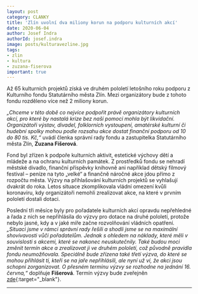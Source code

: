 ```yaml
---
layout: post
category: CLANKY
title: 'Zlín uvolní dva miliony korun na podporu kulturních akcí'
date: 2020-06-04
author: Josef Indra
authorId: josef.indra
image: posts/kulturavezline.jpg
tags: 
- zlin
- kultura
- zuzana-fiserova
important: true
---
```


Až 65 kulturních projektů získá ve druhém pololetí letošního roku podporu z Kulturního fondu Statutárního města Zlín. Mezi organizátory bude z tohoto fondu rozděleno více než 2 miliony korun.

*„Chceme v této době co nejvíce podpořit právě organizátory kulturních akcí, pro které by nastalá krize bez naší pomoci mohla být likvidační. Organizátoři výstav, divadel, folklorních vystoupení, amatérské kulturní či hudební spolky mohou podle rozsahu akce dostat finanční podporu od 10 do 80 tis. Kč,“* uvádí členka správní rady fondu a zastupitelka Statutárního města Zlín, **Zuzana Fišerová**.  

Fond byl zřízen k podpoře kulturních aktivit, estetické výchovy dětí a mládeže a na ochranu kulturních památek. Z prostředků fondu se nehradí městské divadlo, finanční příspěvky knihovně ani například dětský filmový festival – peníze na tyto „velké“ a finančně náročné akce jdou přímo z rozpočtu města.  Výzvy na přihlašování kulturních projektů se vyhlašují dvakrát do roka. Letos situace zkomplikovala vládní omezení kvůli koronaviru, kdy organizátoři nemohli zrealizovat akce, na které v prvním pololetí dostali dotaci. 

Poslední tři měsíce byly pro pořadatele kulturních akcí opravdu nepřehledné a řada z nich se nepřihlásila do výzvy pro dotace na druhé pololetí, protože nebylo jasné, kdy a v jaké míře začne rozvolňování vládních opatření. *„Situaci jsme v rámci správní rady řešili a shodli jsme se na maximální shovívavosti vůči pořadatelům.  Jednak s ohledem na náklady, které měli v souvislosti s akcemi, které se nakonec neuskutečnily. Také budou moci změnit termín akce a zrealizovat ji ve druhém pololetí, což původně pravidla fondu neumožňovala. Speciálně bude zřízena také třetí výzva, do které se mohou přihlásit ti, kteří se na jaře nepřihlásili, ale nyní už ví, že akci jsou schopni zorganizovat. O přesném termínu výzvy se rozhodne na jednání 16. června,“* doplňuje **Fišerová**. Termín výzvy bude zveřejněn [zde](https://www.zlin.eu/kulturni-fond-cl-3001.html){:target="_blank"}. 

---
